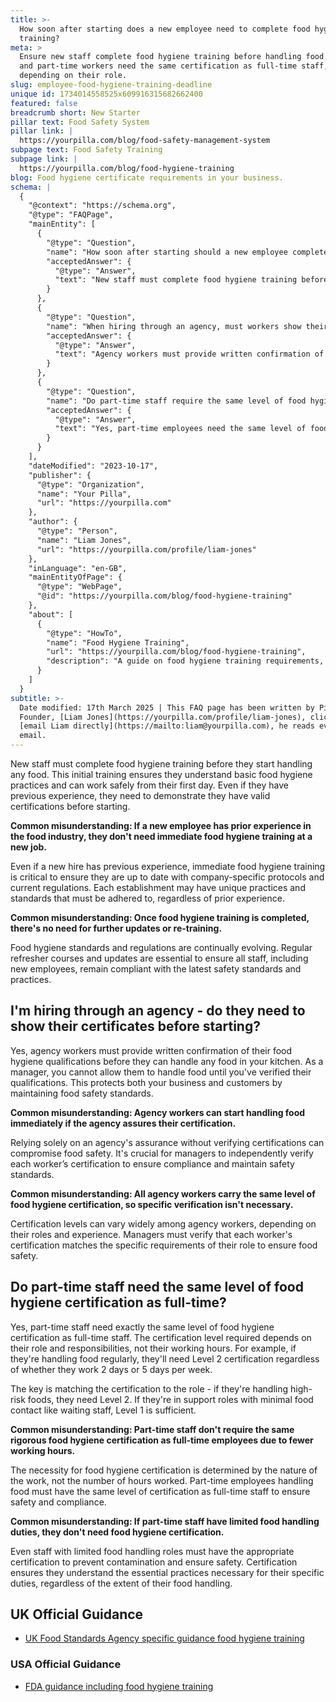 ```yaml
---
title: >-
  How soon after starting does a new employee need to complete food hygiene
  training?
meta: >
  Ensure new staff complete food hygiene training before handling food. Agency
  and part-time workers need the same certification as full-time staff,
  depending on their role.
slug: employee-food-hygiene-training-deadline
unique id: 1734014558525x609916315682662400
featured: false
breadcrumb short: New Starter
pillar text: Food Safety System
pillar link: |
  https://yourpilla.com/blog/food-safety-management-system
subpage text: Food Safety Training
subpage link: |
  https://yourpilla.com/blog/food-hygiene-training
blog: Food hygiene certificate requirements in your business.
schema: |
  {
    "@context": "https://schema.org",
    "@type": "FAQPage",
    "mainEntity": [
      {
        "@type": "Question",
        "name": "How soon after starting should a new employee complete food hygiene training?",
        "acceptedAnswer": {
          "@type": "Answer",
          "text": "New staff must complete food hygiene training before handling any food. This initial training ensures they understand basic food hygiene practices and can work safely from day one. Even if they have prior experience, they must demonstrate they hold valid certifications before starting."
        }
      },
      {
        "@type": "Question",
        "name": "When hiring through an agency, must workers show their food hygiene certificates before starting?",
        "acceptedAnswer": {
          "@type": "Answer",
          "text": "Agency workers must provide written confirmation of their food hygiene qualifications before handling any food. As a manager, you should verify each worker’s certification to maintain food safety standards for both your business and your customers."
        }
      },
      {
        "@type": "Question",
        "name": "Do part-time staff require the same level of food hygiene certification as full-time staff?",
        "acceptedAnswer": {
          "@type": "Answer",
          "text": "Yes, part-time employees need the same level of food hygiene certification as full-time staff. The certification requirement is based on their role and responsibilities rather than the number of hours worked. For instance, if an employee handles food regularly, they require Level 2 certification, while support roles with minimal food contact may only need Level 1 certification."
        }
      }
    ],
    "dateModified": "2023-10-17",
    "publisher": {
      "@type": "Organization",
      "name": "Your Pilla",
      "url": "https://yourpilla.com"
    },
    "author": {
      "@type": "Person",
      "name": "Liam Jones",
      "url": "https://yourpilla.com/profile/liam-jones"
    },
    "inLanguage": "en-GB",
    "mainEntityOfPage": {
      "@type": "WebPage",
      "@id": "https://yourpilla.com/blog/food-hygiene-training"
    },
    "about": [
      {
        "@type": "HowTo",
        "name": "Food Hygiene Training",
        "url": "https://yourpilla.com/blog/food-hygiene-training",
        "description": "A guide on food hygiene training requirements, including what certification levels are needed for different roles in a food business."
      }
    ]
  }
subtitle: >-
  Date modified: 17th March 2025 | This FAQ page has been written by Pilla
  Founder, [Liam Jones](https://yourpilla.com/profile/liam-jones), click to
  [email Liam directly](https://mailto:liam@yourpilla.com), he reads every
  email.
---
```

New staff must complete food hygiene training before they start handling any food. This initial training ensures they understand basic food hygiene practices and can work safely from their first day. Even if they have previous experience, they need to demonstrate they have valid certifications before starting.

**Common misunderstanding: If a new employee has prior experience in the food industry, they don't need immediate food hygiene training at a new job.**

Even if a new hire has previous experience, immediate food hygiene training is critical to ensure they are up to date with company-specific protocols and current regulations. Each establishment may have unique practices and standards that must be adhered to, regardless of prior experience.

**Common misunderstanding: Once food hygiene training is completed, there's no need for further updates or re-training.**

Food hygiene standards and regulations are continually evolving. Regular refresher courses and updates are essential to ensure all staff, including new employees, remain compliant with the latest safety standards and practices.

## I'm hiring through an agency - do they need to show their certificates before starting?

Yes, agency workers must provide written confirmation of their food hygiene qualifications before they can handle any food in your kitchen. As a manager, you cannot allow them to handle food until you've verified their qualifications. This protects both your business and customers by maintaining food safety standards.

**Common misunderstanding: Agency workers can start handling food immediately if the agency assures their certification.**

Relying solely on an agency's assurance without verifying certifications can compromise food safety. It's crucial for managers to independently verify each worker’s certification to ensure compliance and maintain safety standards.

**Common misunderstanding: All agency workers carry the same level of food hygiene certification, so specific verification isn't necessary.**

Certification levels can vary widely among agency workers, depending on their roles and experience. Managers must verify that each worker's certification matches the specific requirements of their role to ensure food safety.

## Do part-time staff need the same level of food hygiene certification as full-time?

Yes, part-time staff need exactly the same level of food hygiene certification as full-time staff. The certification level required depends on their role and responsibilities, not their working hours. For example, if they're handling food regularly, they'll need Level 2 certification regardless of whether they work 2 days or 5 days per week.

The key is matching the certification to the role - if they're handling high-risk foods, they need Level 2. If they're in support roles with minimal food contact like waiting staff, Level 1 is sufficient.

**Common misunderstanding: Part-time staff don't require the same rigorous food hygiene certification as full-time employees due to fewer working hours.**

The necessity for food hygiene certification is determined by the nature of the work, not the number of hours worked. Part-time employees handling food must have the same level of certification as full-time staff to ensure safety and compliance.

**Common misunderstanding: If part-time staff have limited food handling duties, they don't need food hygiene certification.**

Even staff with limited food handling roles must have the appropriate certification to prevent contamination and ensure safety. Certification ensures they understand the essential practices necessary for their specific duties, regardless of the extent of their food handling.

## UK Official Guidance

-   [UK Food Standards Agency specific guidance food hygiene training](https://www.food.gov.uk/business-guidance/food-hygiene-for-your-business?utm_source=chatgpt.com)
    

### USA Official Guidance

-   [FDA guidance including food hygiene training](https://www.fda.gov/food/retail-food-protection/retail-food-industryregulatory-assistance-training)
